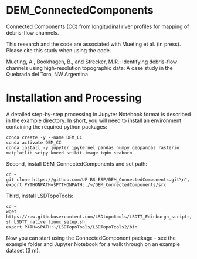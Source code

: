 # DEM_ConnectedComponents
Connected Components (CC) from longitudinal river profiles for mapping of debris-flow channels.

This research and the code are associated with Mueting et al. (in press). Please cite this study when using the code.

Mueting, A., Bookhagen, B., and Strecker, M.R.: Identifying debris-flow channels using high-resolution topographic data: A case study in the Quebrada del Toro, NW Argentina

# Installation and Processing
A detailed step-by-step processing in Jupyter Notebook format is described in the example directory. In short, you will need to install an environment containing the required python packages:
```
conda create -y --name DEM_CC
conda activate DEM_CC
conda install -y jupyter ipykernel pandas numpy geopandas rasterio matplotlib scipy kneed scikit-image tqdm seaborn
```

Second, install DEM_ConnectedComponents and set path:
```
cd ~
git clone https://github.com/UP-RS-ESP/DEM_ConnectedComponents.git\n",
export PYTHONPATH=$PYTHONPATH:./~/DEM_ConnectedComponents/src
```

Third, install LSDTopoTools:
```
cd ~
wget https://raw.githubusercontent.com/LSDtopotools/LSDTT_Edinburgh_scripts/master/LSDTT_native_linux_setup.sh
sh LSDTT_native_linux_setup.sh
export PATH=$PATH:~/LSDTopoTools/LSDTopoTools2/bin
```

Now you can start using the ConnectedComponent package - see the example folder and Jupyter Notebook for a walk through on an example dataset (3 m).
